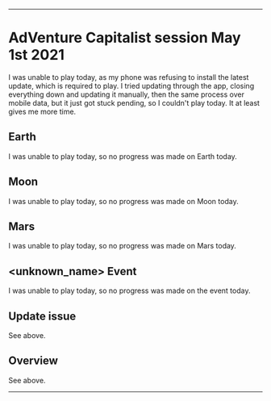 
***

# AdVenture Capitalist session May 1st 2021

I was unable to play today, as my phone was refusing to install the latest update, which is required to play. I tried updating through the app, closing everything down and updating it manually, then the same process over mobile data, but it just got stuck pending, so I couldn't play today. It at least gives me more time.

## Earth

I was unable to play today, so no progress was made on Earth today.

## Moon

I was unable to play today, so no progress was made on Moon today.

## Mars

I was unable to play today, so no progress was made on Mars today.

## <unknown_name> Event

I was unable to play today, so no progress was made on the event today.

## Update issue

See above.

## Overview

See above.

***



